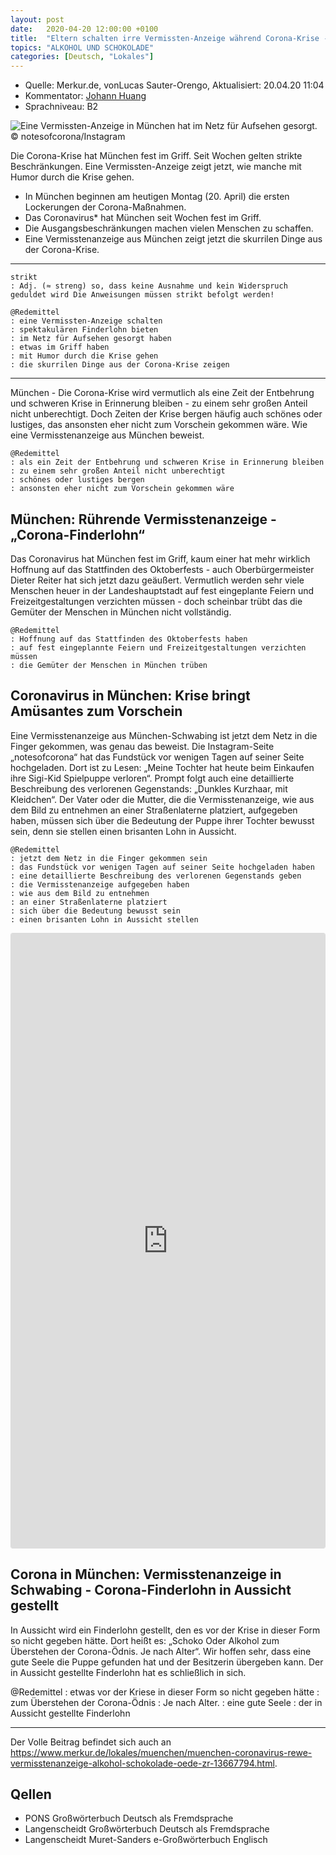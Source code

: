 ```yaml
---
layout: post
date:   2020-04-20 12:00:00 +0100
title:  "Eltern schalten irre Vermissten-Anzeige während Corona-Krise - und bieten spektakulären Finderlohn"
topics: "ALKOHOL UND SCHOKOLADE"
categories: [Deutsch, "Lokales"]
---
```


- Quelle: Merkur.de, vonLucas Sauter-Orengo, Aktualisiert: 20.04.20 11:04
- Kommentator: [Johann Huang](http://www.johannhuang.com/)
- Sprachniveau: B2


![Eine Vermissten-Anzeige in München hat im Netz für Aufsehen gesorgt. © notesofcorona/Instagram](https://www.merkur.de/bilder/2020/04/20/13667794/1576681337-muenchen-coronavirus-rewe-vermisstenanzeige-alkohol-schokolade-oede-5buanzgb9NG.jpg)

Die Corona-Krise hat München fest im Griff. Seit Wochen gelten strikte Beschränkungen. Eine Vermissten-Anzeige zeigt jetzt, wie manche mit Humor durch die Krise gehen.

- In München beginnen am heutigen Montag (20. April) die ersten Lockerungen der Corona-Maßnahmen.
- Das Coronavirus* hat München seit Wochen fest im Griff.
- Die Ausgangsbeschränkungen machen vielen Menschen zu schaffen.
- Eine Vermisstenanzeige aus München zeigt jetzt die skurrilen Dinge aus der Corona-Krise.

---

    strikt
    : Adj. (≈ streng) so, dass keine Ausnahme und kein Widerspruch geduldet wird Die Anweisungen müssen strikt befolgt werden!

    @Redemittel
    : eine Vermissten-Anzeige schalten
    : spektakulären Finderlohn bieten
    : im Netz für Aufsehen gesorgt haben
    : etwas im Griff haben
    : mit Humor durch die Krise gehen
    : die skurrilen Dinge aus der Corona-Krise zeigen

---

München - Die Corona-Krise wird vermutlich als eine Zeit der Entbehrung und schweren Krise in Erinnerung bleiben - zu einem sehr großen Anteil nicht unberechtigt. Doch Zeiten der Krise bergen häufig auch schönes oder lustiges, das ansonsten eher nicht zum Vorschein gekommen wäre. Wie eine Vermisstenanzeige aus München beweist.

    @Redemittel
    : als ein Zeit der Entbehrung und schweren Krise in Erinnerung bleiben
    : zu einem sehr großen Anteil nicht unberechtigt
    : schönes oder lustiges bergen
    : ansonsten eher nicht zum Vorschein gekommen wäre


## München: Rührende Vermisstenanzeige - „Corona-Finderlohn“

Das Coronavirus hat München fest im Griff, kaum einer hat mehr wirklich Hoffnung auf das Stattfinden des Oktoberfests - auch Oberbürgermeister Dieter Reiter hat sich jetzt dazu geäußert. Vermutlich werden sehr viele Menschen heuer in der Landeshauptstadt auf fest eingeplante Feiern und Freizeitgestaltungen verzichten müssen - doch scheinbar trübt das die Gemüter der Menschen in München nicht vollständig.

    @Redemittel
    : Hoffnung auf das Stattfinden des Oktoberfests haben
    : auf fest eingeplannte Feiern und Freizeitgestaltungen verzichten müssen
    : die Gemüter der Menschen in München trüben

## Coronavirus in München: Krise bringt Amüsantes zum Vorschein

Eine Vermisstenanzeige aus München-Schwabing ist jetzt dem Netz in die Finger gekommen, was genau das beweist. Die Instagram-Seite „notesofcorona“ hat das Fundstück vor wenigen Tagen auf seiner Seite hochgeladen. Dort ist zu Lesen: „Meine Tochter hat heute beim Einkaufen ihre Sigi-Kid Spielpuppe verloren“. Prompt folgt auch eine detaillierte Beschreibung des verlorenen Gegenstands: „Dunkles Kurzhaar, mit Kleidchen“. Der Vater oder die Mutter, die die Vermisstenanzeige, wie aus dem Bild zu entnehmen an einer Straßenlaterne platziert, aufgegeben haben, müssen sich über die Bedeutung der Puppe ihrer Tochter bewusst sein, denn sie stellen einen brisanten Lohn in Aussicht.

    @Redemittel
    : jetzt dem Netz in die Finger gekommen sein
    : das Fundstück vor wenigen Tagen auf seiner Seite hochgeladen haben
    : eine detaillierte Beschreibung des verlorenen Gegenstands geben
    : die Vermisstenanzeige aufgegeben haben
    : wie aus dem Bild zu entnehmen
    : an einer Straßenlaterne platziert
    : sich über die Bedeutung bewusst sein
    : einen brisanten Lohn in Aussicht stellen


<iframe class="instagram-media instagram-media-rendered" id="instagram-embed-0" src="https://www.instagram.com/p/B_HWuilKGgh/embed/captioned/?cr=1&amp;v=12&amp;wp=485&amp;rd=https%3A%2F%2Fwww.merkur.de&amp;rp=%2Flokales%2Fmuenchen%2Fmuenchen-coronavirus-rewe-vermisstenanzeige-alkohol-schokolade-oede-zr-13667794.html#%7B%22ci%22%3A0%2C%22os%22%3A441.4049999322742%2C%22ls%22%3A224.90499983541667%2C%22le%22%3A225.77499994076788%7D" allowtransparency="true" allowfullscreen="true" frameborder="0" height="983" data-instgrm-payload-id="instagram-media-payload-0" scrolling="no" style="background: white; max-width: 540px; width: calc(100% - 2px); border-radius: 3px; border: 1px solid rgb(219, 219, 219); box-shadow: none; display: block; margin: 0px 0px 12px; min-width: 326px; padding: 0px;"></iframe>

## Corona in München: Vermisstenanzeige in Schwabing - Corona-Finderlohn in Aussicht gestellt

In Aussicht wird ein Finderlohn gestellt, den es vor der Krise in dieser Form so nicht gegeben hätte. Dort heißt es: „Schoko Oder Alkohol zum Überstehen der Corona-Ödnis. Je nach Alter“. Wir hoffen sehr, dass eine gute Seele die Puppe gefunden hat und der Besitzerin übergeben kann. Der in Aussicht gestellte Finderlohn hat es schließlich in sich.

@Redemittel
: etwas vor der Kriese in dieser Form so nicht gegeben hätte
: zum Überstehen der Corona-Ödnis
: Je nach Alter.
: eine gute Seele
: der in Aussicht gestellte Finderlohn

---

Der Volle Beitrag befindet sich auch an <https://www.merkur.de/lokales/muenchen/muenchen-coronavirus-rewe-vermisstenanzeige-alkohol-schokolade-oede-zr-13667794.html>.


## Qellen

- PONS Großwörterbuch Deutsch als Fremdsprache
- Langenscheidt Großwörterbuch Deutsch als Fremdsprache
- Langenscheidt Muret-Sanders e-Großwörterbuch Englisch
